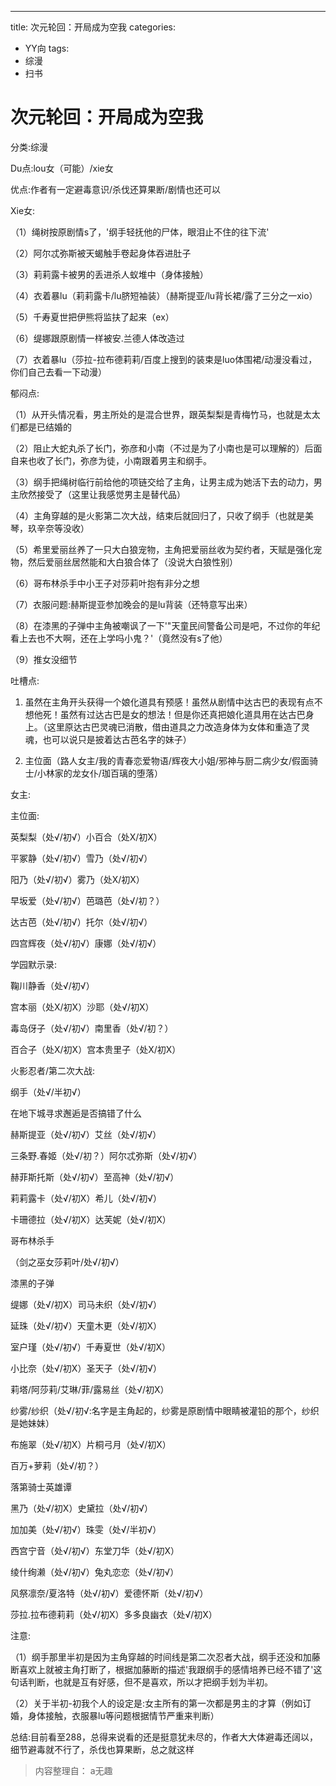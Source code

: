 ---
title: 次元轮回：开局成为空我
categories:
- YY向
tags:
- 综漫
- 扫书
# 次元轮回：开局成为空我
分类:综漫

Du点:lou女（可能）/xie女

优点:作者有一定避毒意识/杀伐还算果断/剧情也还可以

Xie女:

（1）绳树按原剧情s了，'纲手轻抚他的尸体，眼泪止不住的往下流'

（2）阿尔忒弥斯被天蝎触手卷起身体吞进肚子

（3）莉莉露卡被男的丢进杀人蚁堆中（身体接触）

（4）衣着暴lu（莉莉露卡/lu脐短袖装）（赫斯提亚/lu背长裙/露了三分之一xio）

（5）千寿夏世把伊熊将监扶了起来（ex）

（6）缇娜跟原剧情一样被安.兰德人体改造过

（7）衣着暴lu（莎拉-拉布德莉莉/百度上搜到的装束是luo体围裙/动漫没看过，你们自己去看一下动漫）

郁闷点:

（1）从开头情况看，男主所处的是混合世界，跟英梨梨是青梅竹马，也就是太太们都是已结婚的

（2）阻止大蛇丸杀了长门，弥彦和小南（不过是为了小南也是可以理解的）后面自来也收了长门，弥彦为徒，小南跟着男主和纲手。

（3）纲手把绳树临行前给他的项链交给了主角，让男主成为她活下去的动力，男主欣然接受了（这里让我感觉男主是替代品）

（4）主角穿越的是火影第二次大战，结束后就回归了，只收了纲手（也就是美琴，玖辛奈等没收）

（5）希里爱丽丝养了一只大白狼宠物，主角把爱丽丝收为契约者，天赋是强化宠物，然后爱丽丝居然能和大白狼合体了（没说大白狼性别）

（6）哥布林杀手中小王子对莎莉叶抱有非分之想

（7）衣服问题:赫斯提亚参加晚会的是lu背装（还特意写出来）

（8）在漆黑的子弹中主角被嘲讽了一下'"天童民间警备公司是吧，不过你的年纪看上去也不大啊，还在上学吗小鬼？'（竟然没有s了他）

（9）推女没细节

吐槽点:

1.  虽然在主角开头获得一个娘化道具有预感！虽然从剧情中达古巴的表现有点不想他死！虽然有过达古巴是女的想法！但是你还真把娘化道具用在达古巴身上。（这里原达古巴灵魂已消散，借由道具之力改造身体为女体和重造了灵魂，也可以说只是披着达古芭名字的妹子）

2.  主位面（路人女主/我的青春恋爱物语/辉夜大小姐/邪神与厨二病少女/假面骑士/小林家的龙女仆/珈百璃的堕落）

女主:

主位面:

英梨梨（处√/初√）小百合（处X/初X）

平冢静（处√/初√）雪乃（处√/初√）

阳乃（处√/初√）雾乃（处X/初X）

早坂爱（处√/初√）芭璐芭（处√/初？）

达古芭（处√/初√）托尔（处√/初√）

四宫辉夜（处√/初√）康娜（处√/初√）

学园默示录:

鞠川静香（处√/初√）

宫本丽（处X/初X）沙耶（处√/初X）

毒岛伢子（处√/初√）南里香（处√/初？）

百合子（处Ⅹ/初X）宫本贵里子（处X/初X）

火影忍者/第二次大战:

纲手（处√/半初√）

在地下城寻求邂逅是否搞错了什么

赫斯提亚（处√/初√）艾丝（处√/初√）

三条野.春姬（处√/初？）阿尔忒弥斯（处√/初√）

赫菲斯托斯（处√/初√）至高神（处√/初√）

莉莉露卡（处√/初X）希儿（处√/初√）

卡珊德拉（处√/初X）达芙妮（处√/初X）

哥布林杀手

（剑之巫女莎莉叶/处√/初√）

漆黑的子弹

缇娜（处√/初X）司马未织（处√/初√）

延珠（处√/初√）天童木更（处√/初X）

室户瑾（处√/初√）千寿夏世（处√/初X）

小比奈（处√/初Ⅹ）圣天子（处√/初√）

莉塔/阿莎莉/艾琳/菲/露易丝（处√/初X）

纱雾/纱织（处√/初√:名字是主角起的，纱雾是原剧情中眼睛被灌铅的那个，纱织是她妹妹）

布施翠（处√/初X）片桐弓月（处√/初X）

百万+萝莉（处√/初？）

落第骑士英雄谭

黑乃（处√/初X）史黛拉（处√/初√）

加加美（处√/初√）珠雯（处√/半初√）

西宫宁音（处√/初√）东堂刀华（处√/初X）

绫什绚濑（处√/初√）兔丸恋恋（处√/初√）

风祭凛奈/夏洛特（处√/初√）爱德怀斯（处√/初√）

莎拉.拉布德莉莉（处√/初X）多多良幽衣（处√/初X）

注意:

（1）纲手那里半初是因为主角穿越的时间线是第二次忍者大战，纲手还没和加藤断喜欢上就被主角打断了，根据加藤断的描述'我跟纲手的感情培养已经不错了'这句话判断，也就是互有好感，但不是喜欢，所以才把纲手划为半初。

（2）关于半初-初我个人的设定是:女主所有的第一次都是男主的才算（例如订婚，身体接触，衣服暴lu等问题根据情节严重来判断）

总结:目前看至288，总得来说看的还是挺意犹未尽的，作者大大体避毒还阔以，细节避毒就不行了，杀伐也算果断，总之就这样


> 内容整理自： a无趣